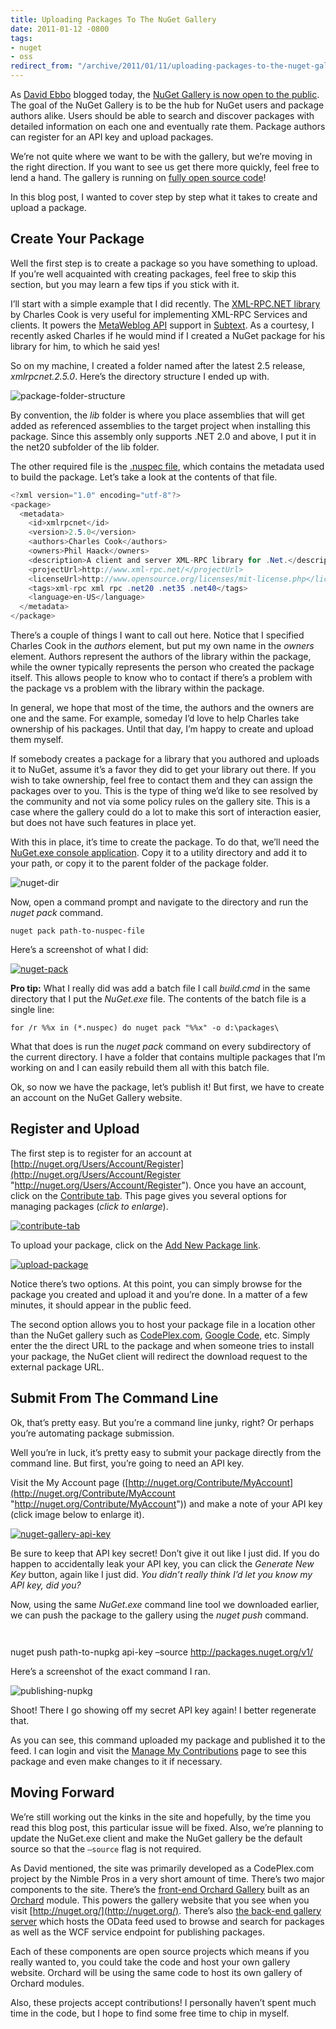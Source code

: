 ```yaml
---
title: Uploading Packages To The NuGet Gallery
date: 2011-01-12 -0800
tags:
- nuget
- oss
redirect_from: "/archive/2011/01/11/uploading-packages-to-the-nuget-gallery.aspx/"
---
```


As [David Ebbo](http://blog.davidebbo.com/ "David Ebbo's Blog") blogged
today, the [NuGet Gallery is now open to the
public](http://blog.davidebbo.com/2011/01/introducing-nuget-gallery.html "Introducing the NuGet Gallery").
The goal of the NuGet Gallery is to be the hub for NuGet users and
package authors alike. Users should be able to search and discover
packages with detailed information on each one and eventually rate them.
Package authors can register for an API key and upload packages.

We’re not quite where we want to be with the gallery, but we’re moving
in the right direction. If you want to see us get there more quickly,
feel free to lend a hand. The gallery is running on [fully open source
code](http://orchardgallery.codeplex.com/ "Orchard Gallery")!

In this blog post, I wanted to cover step by step what it takes to
create and upload a package.

Create Your Package
-------------------

Well the first step is to create a package so you have something to
upload. If you’re well acquainted with creating packages, feel free to
skip this section, but you may learn a few tips if you stick with it.

I’ll start with a simple example that I did recently. The [XML-RPC.NET
library](http://www.xml-rpc.net/ "XML-RPC.NET") by Charles Cook is very
useful for implementing XML-RPC Services and clients. It powers the
[MetaWeblog API](http://www.xmlrpc.com/metaWeblogApi "MetaWeblog API")
support in [Subtext](http://subtextproject.com/ "Subtext Blog Engine").
As a courtesy, I recently asked Charles if he would mind if I created a
NuGet package for his library for him, to which he said yes!

So on my machine, I created a folder named after the latest 2.5 release,
*xmlrpcnet.2.5.0*. Here’s the directory structure I ended up with.

![package-folder-structure](https://haacked.com/images/haacked_com/WindowsLiveWriter/beeb4862c29d_13D5F/package-folder-structure_3.png "package-folder-structure")

By convention, the *lib* folder is where you place assemblies that will
get added as referenced assemblies to the target project when installing
this package. Since this assembly only supports .NET 2.0 and above, I
put it in the net20 subfolder of the lib folder.

The other required file is the [.nuspec
file](http://nuget.codeplex.com/documentation?title=Nuspec%20Format "NuSpec Format"),
which contains the metadata used to build the package. Let’s take a look
at the contents of that file.

```csharp
<?xml version="1.0" encoding="utf-8"?> 
<package> 
  <metadata> 
    <id>xmlrpcnet</id> 
    <version>2.5.0</version> 
    <authors>Charles Cook</authors> 
    <owners>Phil Haack</owners>
    <description>A client and server XML-RPC library for .Net.</description> 
    <projectUrl>http://www.xml-rpc.net/</projectUrl>
    <licenseUrl>http://www.opensource.org/licenses/mit-license.php</licenseUrl>
    <tags>xml-rpc xml rpc .net20 .net35 .net40</tags>
    <language>en-US</language> 
  </metadata> 
</package>
```

There’s a couple of things I want to call out here. Notice that I
specified Charles Cook in the *authors* element, but put my own name in
the *owners* element. Authors represent the authors of the library
within the package, while the owner typically represents the person who
created the package itself. This allows people to know who to contact if
there’s a problem with the package vs a problem with the library within
the package.

In general, we hope that most of the time, the authors and the owners
are one and the same. For example, someday I’d love to help Charles take
ownership of his packages. Until that day, I’m happy to create and
upload them myself.

If somebody creates a package for a library that you authored and
uploads it to NuGet, assume it’s a favor they did to get your library
out there. If you wish to take ownership, feel free to contact them and
they can assign the packages over to you. This is the type of thing we’d
like to see resolved by the community and not via some policy rules on
the gallery site. This is a case where the gallery could do a lot to
make this sort of interaction easier, but does not have such features in
place yet.

With this in place, it’s time to create the package. To do that, we’ll
need the [NuGet.exe console
application](http://nuget.codeplex.com/releases/57303/download/197743 "NuGet Console Application").
Copy it to a utility directory and add it to your path, or copy it to
the parent folder of the package folder.

![nuget-dir](https://haacked.com/images/haacked_com/WindowsLiveWriter/beeb4862c29d_13D5F/nuget-dir_3.png "nuget-dir")

Now, open a command prompt and navigate to the directory and run the
*nuget pack* command.

`nuget pack path-to-nuspec-file`

Here’s a screenshot of what I did:

[![nuget-pack](https://haacked.com/images/haacked_com/WindowsLiveWriter/beeb4862c29d_13D5F/nuget-pack_thumb_1.png "nuget-pack")](https://haacked.com/images/haacked_com/WindowsLiveWriter/beeb4862c29d_13D5F/nuget-pack_4.png)

**Pro tip:** What I really did was add a batch file I call *build.cmd*
in the same directory that I put the *NuGet.exe* file. The contents of
the batch file is a single line:

`for /r %%x in (*.nuspec) do nuget pack "%%x" -o d:\packages\`

What that does is run the *nuget pack* command on every subdirectory of
the current directory. I have a folder that contains multiple packages
that I’m working on and I can easily rebuild them all with this batch
file.

Ok, so now we have the package, let’s publish it! But first, we have to
create an account on the NuGet Gallery website.

Register and Upload
-------------------

The first step is to register for an account at
[http://nuget.org/Users/Account/Register](http://nuget.org/Users/Account/Register "http://nuget.org/Users/Account/Register").
Once you have an account, click on the [Contribute
tab](http://nuget.org/Contribute/Index "Contribute Tab"). This page
gives you several options for managing packages (*click to enlarge*).

[![contribute-tab](https://haacked.com/images/haacked_com/WindowsLiveWriter/beeb4862c29d_13D5F/contribute-tab_thumb.png "contribute-tab")](https://haacked.com/images/haacked_com/WindowsLiveWriter/beeb4862c29d_13D5F/contribute-tab_2.png)

To upload your package, click on the [Add New Package
link](http://nuget.org/Contribute/NewSubmission "New Submission Page").

[![upload-package](https://haacked.com/images/haacked_com/WindowsLiveWriter/beeb4862c29d_13D5F/upload-package_thumb.png "upload-package")](https://haacked.com/images/haacked_com/WindowsLiveWriter/beeb4862c29d_13D5F/upload-package_2.png)

Notice there’s two options. At this point, you can simply browse for the
package you created and upload it and you’re done. In a matter of a few
minutes, it should appear in the public feed.

The second option allows you to host your package file in a location
other than the NuGet gallery such as
[CodePlex.com](http://codeplex.com/ "CodePlex"), [Google
Code](http://code.google.com/ "Google Code"), etc. Simply enter the the
direct URL to the package and when someone tries to install your
package, the NuGet client will redirect the download request to the
external package URL.

Submit From The Command Line
----------------------------

Ok, that’s pretty easy. But you’re a command line junky, right? Or
perhaps you’re automating package submission.

Well you’re in luck, it’s pretty easy to submit your package directly
from the command line. But first, you’re going to need an API key.

Visit the My Account page
([http://nuget.org/Contribute/MyAccount](http://nuget.org/Contribute/MyAccount "http://nuget.org/Contribute/MyAccount"))
and make a note of your API key (click image below to enlarge it).

[![nuget-gallery-api-key](https://haacked.com/images/haacked_com/WindowsLiveWriter/beeb4862c29d_13D5F/nuget-gallery-api-key_thumb.png "nuget-gallery-api-key")](https://haacked.com/images/haacked_com/WindowsLiveWriter/beeb4862c29d_13D5F/nuget-gallery-api-key_2.png)

Be sure to keep that API key secret! Don’t give it out like I just did.
If you do happen to accidentally leak your API key, you can click the
*Generate New Key* button, again like I just did. *You didn’t really
think I’d let you know my API key, did you?*

Now, using the same *NuGet.exe* command line tool we downloaded earlier,
we can push the package to the gallery using the *nuget push* command.

`   `

nuget push path-to-nupkg api-key –source http://packages.nuget.org/v1/

Here’s a screenshot of the exact command I ran.

![publishing-nupkg](https://haacked.com/images/haacked_com/WindowsLiveWriter/beeb4862c29d_13D5F/publishing-nupkg_3.png "publishing-nupkg")

Shoot! There I go showing off my secret API key again! I better
regenerate that.

As you can see, this command uploaded my package and published it to the
feed. I can login and visit the [Manage My
Contributions](http://nuget.org/Contribute/MyPackages "My Packages")
page to see this package and even make changes to it if necessary.

Moving Forward
--------------

We’re still working out the kinks in the site and hopefully, by the time
you read this blog post, this particular issue will be fixed. Also,
we’re planning to update the NuGet.exe client and make the NuGet gallery
be the default source so that the `–source` flag is not required.

As David mentioned, the site was primarily developed as a CodePlex.com
project by the Nimble Pros in a very short amount of time. There’s two
major components to the site. There’s the [front-end Orchard
Gallery](http://orchardgallery.codeplex.com/ "Orchard Gallery") built as
an [Orchard](http://orchard.codeplex.com/ "Orchard") module. This powers
the gallery website that you see when you visit
[http://nuget.org/](http://nuget.org/). There’s also [the back-end
gallery
server](http://galleryserver.codeplex.com/ "Gallery Server Project")
which hosts the OData feed used to browse and search for packages as
well as the WCF service endpoint for publishing packages.

Each of these components are open source projects which means if you
really wanted to, you could take the code and host your own gallery
website. Orchard will be using the same code to host its own gallery of
Orchard modules.

Also, these projects accept contributions! I personally haven’t spent
much time in the code, but I hope to find some free time to chip in
myself.

